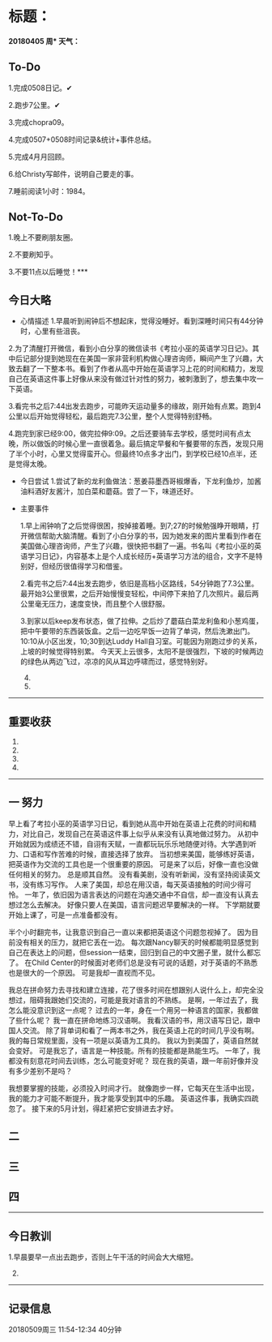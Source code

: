 # 标题：

#### 20180405   周*   天气：

## To-Do

1.完成0508日记。✔

2.跑步7公里。✔

3.完成chopra09。

4.完成0507+0508时间记录&统计+事件总结。

5.完成4月月回顾。

6.给Christy写邮件，说明自己要走的事。

7.睡前阅读1小时：1984。

## Not-To-Do

1.晚上不要刷朋友圈。

2.不要刷知乎。

3.不要11点以后睡觉！***
## 今日大略

* 心情描述
1.早晨听到闹钟后不想起床，觉得没睡好。看到深睡时间只有44分钟时，心里有些沮丧。

2.为了清醒打开微信，看到小白分享的微信读书《考拉小巫的英语学习日记》。其中后记部分提到她现在在美国一家非营利机构做心理咨询师，瞬间产生了兴趣，大致去翻了一下整本书。看到了作者从高中开始在英语学习上花的时间和精力，发现自己在英语这件事上好像从来没有做过针对性的努力，被刺激到了，想去集中攻一下英语。

3.看完书之后7:44出发去跑步，可能昨天运动量多的缘故，刚开始有点累。跑到4公里以后开始觉得轻松，最后跑完7.3公里，整个人觉得特别舒畅。

4.跑完到家已经9:00，做完拉伸9:09。之后还要骑车去学校，感觉时间有点太晚，所以做饭的时候心里一直很着急。最后搞定早餐和午餐要带的东西，发现只用了半个小时，心里又觉得蛮开心。但最终10点多才出门，到学校已经10点半，还是觉得太晚。

* 今日尝试
1.尝试了新的龙利鱼做法：葱姜蒜墨西哥椒爆香，下龙利鱼炒，加酱油料酒好友酱汁，加白菜和蘑菇。尝了一下，味道还好。

* 主要事件

  1.早上闹钟响了之后觉得很困，按掉接着睡。到7;27的时候勉强睁开眼睛，打开微信帮助大脑清醒。看到了小白分享的书，因为她发来的图片里看到作者在美国做心理咨询师，产生了兴趣，很快把书翻了一遍。书名叫《考拉小巫的英语学习日记》，内容基本上是个人成长经历+英语学习方法的组合，文字不是特别好，但经历很值得学习和借鉴。

  2.看完书之后7:44出发去跑步，依旧是高档小区路线，54分钟跑了7.3公里。最开始3公里很累，之后开始慢慢变轻松，中间停下来拍了几次照片。最后两公里毫无压力，速度变快，而且整个人很舒服。

  3.到家以后keep发布状态，做了拉伸。之后炒了蘑菇白菜龙利鱼和小葱鸡蛋，把中午要带的东西装饭盒。之后一边吃早饭一边背了单词，然后洗漱出门。10:10从小区出发，10;30到达Luddy Hall自习室。可能因为刚跑过步的关系，上坡的时候觉得特别累。
  今天天上云很多，太阳不是很强烈，下坡的时候两边的绿色从两边飞过，凉凉的风从耳边呼啸而过，感觉特别好。

  4.

  5.

***
## 重要收获

1.

2.

3.

4.
***
## 一  努力
早上看了考拉小巫的英语学习日记，看到她从高中开始在英语上花费的时间和精力，对比自己，发现自己在英语这件事上似乎从来没有认真地做过努力。
从初中开始就因为成绩还不错，自诩有天赋，一直都玩玩乐乐地随便对待。大学遇到听力、口语和写作苦难的时候，直接选择了放弃。
当初想来美国，能够练好英语，把英语作为交流的工具也是一个很重要的原因。
可是来了以后，好像一直也没做任何相关的努力。
总是顺其自然。
没有看美剧，没有听新闻，没有坚持阅读英文书，没有练习写作。
人来了美国，却总在用汉语，每天英语接触的时间少得可怜。
一年了，依旧因为语言表达的问题在沟通交通中不自信，却一直没有认真去想过怎么去解决。
好像只要人在美国，语言问题迟早要解决的一样。
下学期就要开始上课了，可是一点准备都没有。

半个小时翻完书，让我意识到自己一直以来都把英语这个问题忽视掉了。
因为目前没有相关的压力，就把它丢在一边。
每次跟Nancy聊天的时候都能明显感觉到自己在表达上的问题，但session一结束，回归到自己的中文圈子里，就什么都忘了。
在Child Center的时候面对老师们总是没有可说的话题，对于英语的不熟悉也是很大的一个原因。
可是我却一直视而不见。

我总在拼命努力去寻找和建立连接，花了很多时间在想跟别人说什么上，却完全没想过，阻碍我跟她们交流的，可能是我对语言的不熟练。
是啊，一年过去了，我怎么能没意识到这一点呢？
过去的一年，身在一个用另一种语言的国家，我都做了些什么呢？
我一直在拼命地练习汉语啊。
我看汉语的书，用汉语写日记，跟中国人交流。
除了背单词和看了一两本书之外，我在英语上花的时间几乎没有啊。
我的每日常规里面，没有一项是以英语为工具的。
我以为到美国了，英语自然就会变好。
可是我忘了，语言是一种技能。所有的技能都是熟能生巧。
一年了，我都没有刻意花时间去训练，怎么可能变好呢？
现在我的英语，跟一年前好像并没有多少差别不是吗？

我想要掌握的技能，必须投入时间才行。
就像跑步一样，它每天在生活中出现，我的能力才可能不断提升，我才能享受到其中的乐趣。
英语这件事，我确实四疏忽了。
接下来的5月计划，得赶紧把它安排进去才好。

## 二

## 三

## 四
***
## 今日教训

1.早晨要早一点出去跑步，否则上午干活的时间会大大缩短。

2.

***
## 记录信息

20180509周三  11:54-12:34   40分钟
